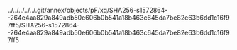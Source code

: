 ../../../../../.git/annex/objects/pF/xq/SHA256-s1572864--264e4aa829a849adb50e606b0b541a18b463c645da7be82e63b6dd1c16f97ff5/SHA256-s1572864--264e4aa829a849adb50e606b0b541a18b463c645da7be82e63b6dd1c16f97ff5